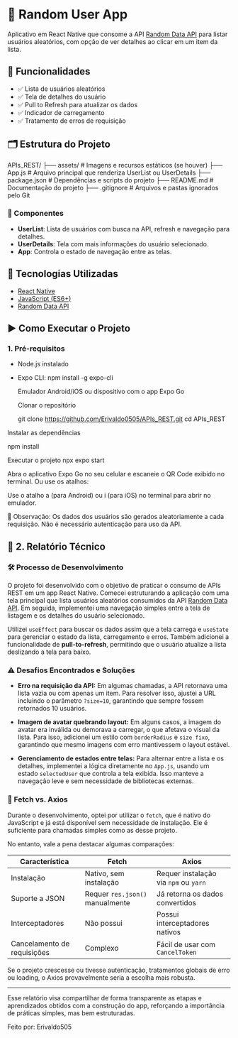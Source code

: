 # 📱 Random User App

Aplicativo em React Native que consome a API [Random Data API](https://random-data-api.com) para listar usuários aleatórios, com opção de ver detalhes ao clicar em um item da lista.

## 🚀 Funcionalidades

- ✅ Lista de usuários aleatórios
- ✅ Tela de detalhes do usuário
- ✅ Pull to Refresh para atualizar os dados
- ✅ Indicador de carregamento
- ✅ Tratamento de erros de requisição

## 🗂️ Estrutura do Projeto

APIs_REST/ ├── assets/ # Imagens e recursos estáticos (se houver) ├── App.js # Arquivo principal que renderiza UserList ou UserDetails ├── package.json # Dependências e scripts do projeto ├── README.md # Documentação do projeto ├── .gitignore # Arquivos e pastas ignorados pelo Git


### 🧩 Componentes

- **UserList**: Lista de usuários com busca na API, refresh e navegação para detalhes.
- **UserDetails**: Tela com mais informações do usuário selecionado.
- **App**: Controla o estado de navegação entre as telas.

## 🔧 Tecnologias Utilizadas

- [React Native](https://reactnative.dev/)
- [JavaScript (ES6+)](https://developer.mozilla.org/pt-BR/docs/Web/JavaScript)
- [Random Data API](https://random-data-api.com)

## ▶️ Como Executar o Projeto

### 1. Pré-requisitos

- Node.js instalado
- Expo CLI:
  npm install -g expo-cli

  Emulador Android/iOS ou dispositivo com o app Expo Go

  Clonar o repositório
  
  git clone https://github.com/Erivaldo0505/APIs_REST.git
  cd APIs_REST

 Instalar as dependências
 
 npm install

 Executar o projeto
 npx expo start

 Abra o aplicativo Expo Go no seu celular e escaneie o QR Code exibido no terminal.
 Ou use os atalhos:

 Use o atalho a (para Android) ou i (para iOS) no terminal para abrir no emulador.
    
📌 Observação: Os dados dos usuários são gerados aleatoriamente a cada requisição.
Não é necessário autenticação para uso da API.

## 📄 2. Relatório Técnico

### 🛠️ Processo de Desenvolvimento

O projeto foi desenvolvido com o objetivo de praticar o consumo de APIs REST em um app React Native. Comecei estruturando a aplicação com uma tela principal que lista usuários aleatórios consumidos da API [Random Data API](https://random-data-api.com/). Em seguida, implementei uma navegação simples entre a tela de listagem e os detalhes do usuário selecionado.

Utilizei `useEffect` para buscar os dados assim que a tela carrega e `useState` para gerenciar o estado da lista, carregamento e erros. Também adicionei a funcionalidade de **pull-to-refresh**, permitindo que o usuário atualize a lista deslizando a tela para baixo.

### ⚠️ Desafios Encontrados e Soluções

- **Erro na requisição da API:** Em algumas chamadas, a API retornava uma lista vazia ou com apenas um item. Para resolver isso, ajustei a URL incluindo o parâmetro `?size=10`, garantindo que sempre fossem retornados 10 usuários.
  
- **Imagem de avatar quebrando layout:** Em alguns casos, a imagem do avatar era inválida ou demorava a carregar, o que afetava o visual da lista. Para isso, adicionei um estilo com `borderRadius` e `size fixo`, garantindo que mesmo imagens com erro mantivessem o layout estável.

- **Gerenciamento de estados entre telas:** Para alternar entre a lista e os detalhes, implementei a lógica diretamente no `App.js`, usando um estado `selectedUser` que controla a tela exibida. Isso manteve a navegação leve e sem necessidade de bibliotecas externas.

### 🔄 Fetch vs. Axios

Durante o desenvolvimento, optei por utilizar o `fetch`, que é nativo do JavaScript e já está disponível sem necessidade de instalação. Ele é suficiente para chamadas simples como as desse projeto.

No entanto, vale a pena destacar algumas comparações:

| Característica        | Fetch                         | Axios                                |
|------------------------|-------------------------------|---------------------------------------|
| Instalação             | Nativo, sem instalação        | Requer instalação via `npm` ou `yarn` |
| Suporte a JSON         | Requer `res.json()` manualmente | Já retorna os dados convertidos      |
| Interceptadores        | Não possui                    | Possui interceptadores nativos        |
| Cancelamento de requisições | Complexo                   | Fácil de usar com `CancelToken`       |

Se o projeto crescesse ou tivesse autenticação, tratamentos globais de erro ou loading, o Axios provavelmente seria a escolha mais robusta.

---

Esse relatório visa compartilhar de forma transparente as etapas e aprendizados obtidos com a construção do app, reforçando a importância de práticas simples, mas bem estruturadas.

Feito por: Erivaldo505
 

